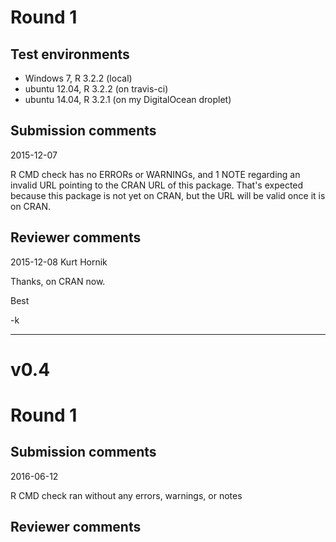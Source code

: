 # Round 1

## Test environments

* Windows 7, R 3.2.2 (local)
* ubuntu 12.04, R 3.2.2 (on travis-ci)
* ubuntu 14.04, R 3.2.1 (on my DigitalOcean droplet)

## Submission comments

2015-12-07

R CMD check has no ERRORs or WARNINGs, and 1 NOTE regarding an invalid URL pointing to the CRAN URL of this package. That's expected because this package is not yet on CRAN, but the URL will be valid once it is on CRAN.
  

## Reviewer comments

2015-12-08 Kurt Hornik

Thanks, on CRAN now.

Best

-k


---

# v0.4

# Round 1

## Submission comments

2016-06-12

R CMD check ran without any errors, warnings, or notes
  

## Reviewer comments
